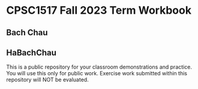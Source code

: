 # CPSC1517 Fall 2023 Term Workbook

## Bach Chau

## HaBachChau

This is a public repository for your classroom demonstrations and practice. You will use this only for public work. Exercise work submitted within this repository will NOT be evaluated.
